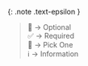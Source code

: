 {: .note .text-epsilon }

> 🔲 → Optional<br>
> ✅ → Required<br>
> 🔘 → Pick One<br>
> ℹ️ → Information